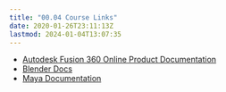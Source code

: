 ```yaml
---
title: "00.04 Course Links"
date: 2020-01-26T23:11:13Z
lastmod: 2024-01-04T13:07:35
---
```


- [Autodesk Fusion 360 Online Product Documentation](https://help.autodesk.com/view/fusion360/ENU/)
- [Blender Docs](https://docs.blender.org/)
- [Maya Documentation](https://www.autodesk.com/support/technical/article/caas/tsarticles/ts/lC3jaffqnWFyQoLPEPm7n.html)
